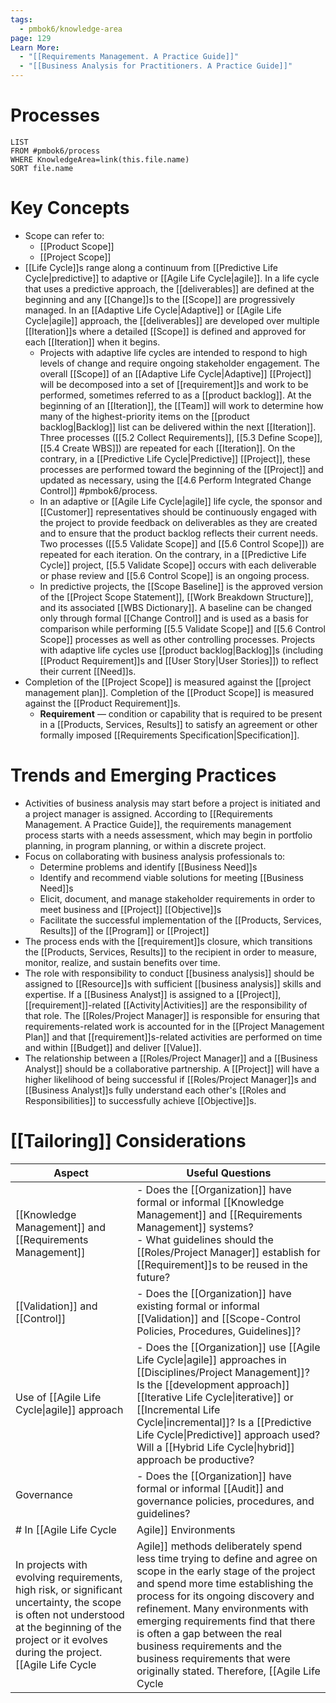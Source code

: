 ```yaml
---
tags:
  - pmbok6/knowledge-area
page: 129
Learn More:
  - "[[Requirements Management. A Practice Guide]]"
  - "[[Business Analysis for Practitioners. A Practice Guide]]"
---
```

# Processes
```dataview
LIST
FROM #pmbok6/process 
WHERE KnowledgeArea=link(this.file.name)
SORT file.name
```
# Key Concepts
- Scope can refer to:
	- [[Product Scope]]
	- [[Project Scope]]
- [[Life Cycle]]s range along a continuum from [[Predictive Life Cycle|predictive]] to adaptive or [[Agile Life Cycle|agile]]. In a life cycle that uses a predictive approach, the [[deliverables]] are defined at the beginning and any [[Change]]s to the [[Scope]] are progressively managed. In an [[Adaptive Life Cycle|Adaptive]] or [[Agile Life Cycle|agile]] approach, the [[deliverables]] are developed over multiple [[Iteration]]s where a detailed [[Scope]] is defined and approved for each [[Iteration]] when it begins.
	- Projects with adaptive life cycles are intended to respond to high levels of change and require ongoing stakeholder engagement. The overall [[Scope]] of an [[Adaptive Life Cycle|Adaptive]] [[Project]] will be decomposed into a set of [[requirement]]s and work to be performed, sometimes referred to as a [[product backlog]]. At the beginning of an [[Iteration]], the [[Team]] will work to determine how many of the highest-priority items on the [[product backlog|Backlog]] list can be delivered within the next [[Iteration]]. Three processes ([[5.2 Collect Requirements]], [[5.3 Define Scope]], [[5.4 Create WBS]]) are repeated for each [[Iteration]]. On the contrary, in a [[Predictive Life Cycle|Predictive]] [[Project]], these processes are performed toward the beginning of the [[Project]] and updated as necessary, using the [[4.6 Perform Integrated Change Control]] #pmbok6/process.
	- In an adaptive or [[Agile Life Cycle|agile]] life cycle, the sponsor and [[Customer]] representatives should be continuously engaged with the project to provide feedback on deliverables as they are created and to ensure that the product backlog reflects their current needs. Two processes ([[5.5 Validate Scope]] and [[5.6 Control Scope]]) are repeated for each iteration. On the contrary, in a [[Predictive Life Cycle]] project, [[5.5 Validate Scope]] occurs with each deliverable or phase review and [[5.6 Control Scope]] is an ongoing process.
	- In predictive projects, the [[Scope Baseline]] is the approved version of the [[Project Scope Statement]], [[Work Breakdown Structure]], and its associated [[WBS Dictionary]]. A baseline can be changed only through formal [[Change Control]] and is used as a basis for comparison while performing [[5.5 Validate Scope]] and [[5.6 Control Scope]] processes as well as other controlling processes. Projects with adaptive life cycles use [[product backlog|Backlog]]s (including [[Product Requirement]]s and [[User Story|User Stories]]) to reflect their current [[Need]]s.
- Completion of the [[Project Scope]] is measured against the [[project management plan]]. Completion of the [[Product Scope]] is measured against the [[Product Requirement]]s.
	- **Requirement** — condition or capability that is required to be present in a [[Products, Services, Results]] to satisfy an agreement or other formally imposed [[Requirements Specification|Specification]].
# Trends and Emerging Practices
- Activities of business analysis may start before a project is initiated and a project manager is assigned. According to [[Requirements Management. A Practice Guide]], the requirements management process starts with a needs assessment, which may begin in portfolio planning, in program planning, or within a discrete project.
- Focus on collaborating with business analysis professionals to:
	- Determine problems and identify [[Business Need]]s
	- Identify and recommend viable solutions for meeting [[Business Need]]s
	- Elicit, document, and manage stakeholder requirements in order to meet business and [[Project]] [[Objective]]s
	- Facilitate the successful implementation of the [[Products, Services, Results]] of the [[Program]] or [[Project]]
- The process ends with the [[requirement]]s closure, which transitions the [[Products, Services, Results]] to the recipient in order to measure, monitor, realize, and sustain benefits over time.
- The role with responsibility to conduct [[business analysis]] should be assigned to [[Resource]]s with sufficient [[business analysis]] skills and expertise. If a [[Business Analyst]] is assigned to a [[Project]], [[requirement]]-related [[Activity|Activities]] are the responsibility of that role. The [[Roles/Project Manager]] is responsible for ensuring that requirements-related work is accounted for in the [[Project Management Plan]] and that [[requirement]]s-related activities are performed on time and within [[Budget]] and deliver [[Value]].
- The relationship between a [[Roles/Project Manager]] and a [[Business Analyst]] should be a collaborative partnership. A [[Project]] will have a higher likelihood of being successful if [[Roles/Project Manager]]s and [[Business Analyst]]s fully understand each other's [[Roles and Responsibilities]] to successfully achieve [[Objective]]s.
# [[Tailoring]] Considerations
| Aspect | Useful Questions |
| ---- | ---- |
| [[Knowledge Management]] and [[Requirements Management]]  | - Does the [[Organization]] have formal or informal [[Knowledge Management]] and [[Requirements Management]]  systems?<br>- What guidelines should the [[Roles/Project Manager]] establish for [[Requirement]]s to be reused in the future? |
| [[Validation]] and [[Control]] | - Does the [[Organization]] have existing formal or informal [[Validation]] and [[Scope-Control Policies, Procedures, Guidelines]]? |
| Use of [[Agile Life Cycle\|agile]] approach | - Does the [[Organization]] use [[Agile Life Cycle\|agile]] approaches in [[Disciplines/Project Management]]? Is the [[development approach]] [[Iterative Life Cycle\|iterative]] or [[Incremental Life Cycle\|incremental]]? Is a [[Predictive Life Cycle\|Predictive]] approach used? Will a [[Hybrid Life Cycle\|hybrid]] approach be productive? |
| Governance | - Does the [[Organization]] have formal or informal [[Audit]] and governance policies, procedures, and guidelines? |
# In [[Agile Life Cycle|Agile]] Environments
In projects with evolving requirements, high risk, or significant uncertainty, the scope is often not understood at the beginning of the project or it evolves during the project. [[Agile Life Cycle|Agile]] methods deliberately spend less time trying to define and agree on scope in the early stage of the project and spend more time establishing the process for its ongoing discovery and refinement. Many environments with emerging requirements find that there is often a gap between the real business requirements and the business requirements that were originally stated. Therefore, [[Agile Life Cycle|agile]] methods purposefully build and review [[prototypes]] and release versions in order to refine the requirements. As a result, scope is defined and redefined throughout the project. In [[Agile Life Cycle|agile]] approaches, the requirements constitute the backlog.